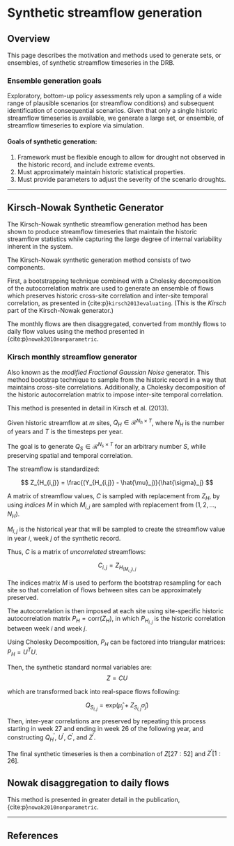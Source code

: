 # Synthetic streamflow generation

## Overview

This page describes the motivation and methods used to generate sets, or ensembles, of synthetic streamflow timeseries in the DRB.

### Ensemble generation goals

Exploratory, bottom-up policy assessments rely upon a sampling of a wide range of plausible scenarios (or streamflow conditions) and subsequent identification of consequential scenarios. Given that only a single historic streamflow timeseries is available, we generate a large set, or ensemble, of streamflow timeseries to explore via simulation.

#### Goals of synthetic generation:
1. Framework must be flexible enough to allow for drought not observed in the historic record, and include extreme events.
2. Must approximately maintain historic statistical properties.
3. Must provide parameters to adjust the severity of the scenario droughts.

***
## Kirsch-Nowak Synthetic Generator

The Kirsch-Nowak synthetic streamflow generation method has been shown to produce streamflow timeseries that maintain the historic streamflow statistics while capturing the large degree of internal variability inherent in the system.

The Kirsch-Nowak synthetic generation method consists of two components.

First, a bootstrapping technique combined with a Cholesky decomposition of the autocorrelation matrix are used to generate an ensemble of flows which preserves historic cross-site correlation and inter-site temporal correlation, as presented in {cite:p}`kirsch2013evaluating`. (This is the *Kirsch* part of the Kirsch-Nowak generator.)

The monthly flows are then disaggregated, converted from monthly flows to daily flow values using the method presented in {cite:p}`nowak2010nonparametric`.

### Kirsch monthly streamflow generator

Also known as the *modified Fractional Gaussian Noise* generator. This method bootstrap technique to sample from the historic record in a way that maintains cross-site correlations.  Additionally, a Cholesky decomposition of the historic autocorrelation matrix to impose inter-site temporal correlation.

This method is presented in detail in Kirsch et al. (2013).

Given historic streamflow at $m$ sites, $Q_H \in \mathcal{R}^{N_h \times T}$, where $N_H$ is the number of years and $T$ is the timesteps per year.

The goal is to generate $Q_S \in \mathcal{R}^{N_s \times T}$ for an arbitrary number $S$, while preserving spatial and temporal correlation.

The streamflow is standardized:

$$
Z_{H_{i,j}} = \frac{(Y_{H_{i,j}} - \hat{\mu}_j)}{\hat{\sigma}_j}
$$

A matrix of streamflow values, $C$ is sampled with replacement from $Z_H$, by using *indices* $M$ in which $M_{i,j}$ are sampled with replacement from $(1,2,...,N_H)$.

$M_{i,j}$ is the historical year that will be sampled to create the streamflow value in year $i$, week $j$ of the synthetic record.

Thus, $C$ is a matrix of *uncorrelated* streamflows:

$$
C_{i,j} = Z_{H_{(M_{i,j}),j}}
$$

The indices matrix $M$ is used to perform the bootstrap resampling for each site so that correlation of flows between sites can be approximately preserved.

The autocorrelation is then imposed at each site using site-specific historic autocorrelation matrix $P_H = \text{corr}(Z_H)$, in which $P_{H_{i,j}}$ is the historic correlation between week $i$ and week $j$.

Using Cholesky Decomposition, $P_H$ can be factored into triangular matrices: $P_H = U^TU$.

Then, the synthetic standard normal variables are:
$$
Z = CU
$$

which are transformed back into real-space flows following:

$$
Q_{S_{i,j}} = \text{exp}(\hat{\mu}_j + Z_{S_{i,j}}\hat{\sigma}_j)
$$

Then, inter-year correlations are preserved by repeating this process starting in week 27 and ending in week 26 of the following year, and constructing $Q_H^'$, $U^'$, $C^'$, and $Z^'$.

The final synthetic timeseries is then a combination of $Z[27:52]$ and $Z^'[1:26]$.

## Nowak disaggregation to daily flows

This method is presented in greater detail in the publication, {cite:p}`nowak2010nonparametric`.

***
## References
